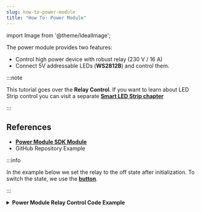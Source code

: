 ```yaml
---
slug: how-to-power-module
title: "How To: Power Module"
---
```

import Image from '@theme/IdealImage';

The power module provides two features:

- Control high power device with robust relay (230 V / 16 A)
- Connect 5V addressable LEDs (**WS2812B**) and control them.

:::note

This tutorial goes over the **Relay Control**. If you want to learn about LED Strip control you can visit a separate [**Smart LED Strip chapter**](./smart-led-strip.md )

:::

## References
- [**Power Module SDK Module**](https://sdk.hardwario.com/group__twr__module__power.html)
- GitHub Repository Example

:::info

In the example below we set the relay to the off state after initialization.
To switch the state, we use the [**button**](./push-button.md).

:::

<details><summary><b>Power Module Relay Control Code Example</b></summary>
<p>

  ```c showLineNumbers
  #include <application.h>

  twr_button_t button;

  void button_event_handler(twr_button_t *self, twr_button_event_t event, void *event_param)
  {
      (void) self;
      (void) event_param;

      if (event == TWR_BUTTON_EVENT_PRESS)
      {
          twr_module_power_relay_set_state(!twr_module_power_relay_get_state());
      }
  }

  void application_init(void)
  {
      twr_module_power_init();
      twr_module_power_relay_set_state(false);

      twr_button_init(&button, TWR_GPIO_BUTTON, TWR_GPIO_PULL_DOWN, false);
      twr_button_set_event_handler(&button, button_event_handler, NULL);
  }
  ```

</p>
</details>
